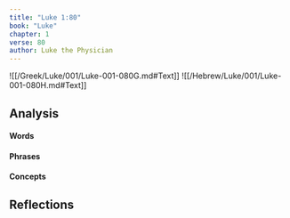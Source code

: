 ```yaml
---
title: "Luke 1:80"
book: "Luke"
chapter: 1
verse: 80
author: Luke the Physician
---
```

![[/Greek/Luke/001/Luke-001-080G.md#Text]]
![[/Hebrew/Luke/001/Luke-001-080H.md#Text]]

## Analysis

#### Words

#### Phrases

#### Concepts

## Reflections
